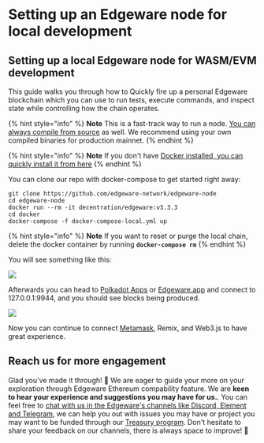 # Setting up an Edgeware node for local development

## Setting up a local Edgeware node for WASM/EVM development <a id="setting-up-a-edgeware-node-for-ethereumevm-development"></a>

This guide walks you through how to Quickly fire up a personal Edgeware blockchain which you can use to run tests, execute commands, and inspect state while controlling how the chain operates.

{% hint style="info" %}
**Note** This is a fast-track way to run a node. [You can always compile from source](https://github.com/hicommonwealth/edgeware-node/tree/v3.2.0) as well. We recommend using your own compiled binaries for production mainnet.
{% endhint %}

{% hint style="info" %}
**Note** If you don't have [Docker installed, you can quickly install it from here](https://docs.docker.com/get-docker/)
{% endhint %}

You can clone our repo with docker-compose to get started right away:

```text
git clone https://github.com/edgeware-network/edgeware-node
cd edgeware-node
docker run --rm -it decentration/edgeware:v3.3.3
cd docker
docker-compose -f docker-compose-local.yml up
```

{% hint style="info" %}
**Note** If you want to reset or purge the local chain, delete the docker container by running **`docker-compose rm`**
{% endhint %}

You will see something like this:

![](https://user-images.githubusercontent.com/32852637/121593861-5afdd380-ca0a-11eb-80dd-8922a0b7cfc7.PNG)

Afterwards you can head to [Polkadot Apps](https://polkadot.js.org/apps/?rpc=ws%3A%2F%2F127.0.0.1%3A9944#/explorer) or [Edgeware.app](https://www.edgeware.app/?rpc=ws%3A%2F%2F127.0.0.1%3A9944#/explorer) and connect to 127.0.0.1:9944, and you should see blocks being produced.

![](https://user-images.githubusercontent.com/32852637/121594313-e9725500-ca0a-11eb-8f5f-36e5184d6b46.PNG)

Now you can continue to connect [Metamask](https://main.edgeware.wiki/contribute-and-engage/develop/edgeware-smart-contracts/deploy-an-evm-contract/using-metamask), Remix, and Web3.js to have great experience.

## Reach us for more engagement

Glad you've made it through! 🥰 We are eager to guide your more on your exploration through Edgeware Ethereum compability feature. We are **keen to hear your experience and suggestions you may have for us.**. You can feel free to [chat with us in the Edgeware's channels like Discord, Element and Telegram](https://linktr.ee/edg_developers), we can help you out with issues you may have or project you may want to be funded through our [Treasury program](https://docs.edgewa.re/edgeware-runtime/treasury). Don't hesitate to share your feedback on our channels, there is always space to improve! 🙌

